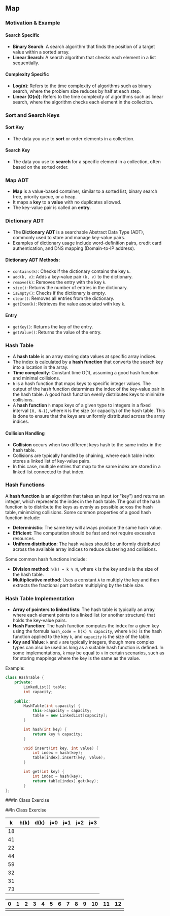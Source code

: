 ## Map

### Motivation & Example

#### Search Specific
- **Binary Search**: A search algorithm that finds the position of a target value within a sorted array.  
- **Linear Search**: A search algorithm that checks each element in a list sequentially.

#### Complexity Specific
- **Log(n)**: Refers to the time complexity of algorithms such as binary search, where the problem size reduces by half at each step.
- **Linear (O(n))**: Refers to the time complexity of algorithms such as linear search, where the algorithm checks each element in the collection.

### Sort and Search Keys

#### Sort Key
- The data you use to **sort** or order elements in a collection.

#### Search Key
- The data you use to **search** for a specific element in a collection, often based on the sorted order.

### Map ADT

- **Map** is a value-based container, similar to a sorted list, binary search tree, priority queue, or a heap.  
- It maps a **key** to a **value** with no duplicates allowed.  
- The key-value pair is called an **entry**.

### Dictionary ADT

- The **Dictionary ADT** is a searchable Abstract Data Type (ADT), commonly used to store and manage key-value pairs.  
- Examples of dictionary usage include word-definition pairs, credit card authentication, and DNS mapping (Domain-to-IP address).

#### Dictionary ADT Methods:
- `contains(k)`: Checks if the dictionary contains the key `k`.
- `add(k, v)`: Adds a key-value pair `(k, v)` to the dictionary.
- `remove(k)`: Removes the entry with the key `k`.
- `size()`: Returns the number of entries in the dictionary.
- `isEmpty()`: Checks if the dictionary is empty.
- `clear()`: Removes all entries from the dictionary.
- `getItem(k)`: Retrieves the value associated with key `k`.

#### Entry

- `getKey()`: Returns the key of the entry.
- `getValue()`: Returns the value of the entry.

### Hash Table
- A **hash table** is an array storing data values at specific array indices.  
- The index is calculated by a **hash function** that converts the search key into a location in the array.  
- **Time complexity**: Constant time O(1), assuming a good hash function and minimal collisions.  
- `h` is a hash function that maps keys to specific integer values. The output of the hash function determines the index of the key-value pair in the hash table. A good hash function evenly distributes keys to minimize collisions.
- A **hash function** `h` maps keys of a given type to integers in a fixed interval `[0, N-1]`, where `N` is the size (or capacity) of the hash table. This is done to ensure that the keys are uniformly distributed across the array indices.

#### Collision Handling
- **Collision** occurs when two different keys hash to the same index in the hash table.  
- Collisions are typically handled by chaining, where each table index stores a linked list of key-value pairs.  
- In this case, multiple entries that map to the same index are stored in a linked list connected to that index.

### Hash Functions
A **hash function** is an algorithm that takes an input (or "key") and returns an integer, which represents the index in the hash table. The goal of the hash function is to distribute the keys as evenly as possible across the hash table, minimizing collisions. Some common properties of a good hash function include:
- **Deterministic**: The same key will always produce the same hash value.
- **Efficient**: The computation should be fast and not require excessive resources.
- **Uniform distribution**: The hash values should be uniformly distributed across the available array indices to reduce clustering and collisions.

Some common hash functions include:
- **Division method**: `h(k) = k % N`, where `k` is the key and `N` is the size of the hash table.
- **Multiplicative method**: Uses a constant `A` to multiply the key and then extracts the fractional part before multiplying by the table size.

### Hash Table Implementation
- **Array of pointers to linked lists**: The hash table is typically an array where each element points to a linked list (or another structure) that holds the key-value pairs.
- **Hash Function**: The hash function computes the index for a given key using the formula `hash_code = h(k) % capacity`, where `h(k)` is the hash function applied to the key `k`, and `capacity` is the size of the table.
- **Key and Value**: `k` and `v` are typically integers, though more complex types can also be used as long as a suitable hash function is defined. In some implementations, `k` may be equal to `v` in certain scenarios, such as for storing mappings where the key is the same as the value.

Example:
```cpp
class HashTable {
    private:
        LinkedList[] table;
        int capacity;
    
    public:
        HashTable(int capacity) {
            this->capacity = capacity;
            table = new LinkedList[capacity];
        }

        int hash(int key) {
            return key % capacity;
        }

        void insert(int key, int value) {
            int index = hash(key);
            table[index].insert(key, value);
        }

        int get(int key) {
            int index = hash(key);
            return table[index].get(key);
        }
};
``` 

###In Class Exercise

##In Class Exercise

|   k   | h(k) | d(k) | j=0 | j=1 | j=2 | j=3 |
|-------|------|------|-----|-----|-----|-----|
| 18    |      |      |     |     |     |     |
| 41    |      |      |     |     |     |     |
| 22    |      |      |     |     |     |     |
| 44    |      |      |     |     |     |     |
| 59    |      |      |     |     |     |     |
| 32    |      |      |     |     |     |     |
| 31    |      |      |     |     |     |     |
| 73    |      |      |     |     |     |     |

| 0 | 1 | 2 | 3 | 4 | 5 | 6 | 7 | 8 | 9 | 10 | 11 | 12 |
|---|---|---|---|---|---|---|---|---|---|----|----|----|
|   |   |   |   |   |   |   |   |   |   |    |    |    |
